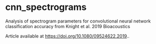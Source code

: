 # cnn_spectrograms
Analysis of spectrogram parameters for convolutional neural network classification accuracy from Knight et al. 2019 Bioacoustics

Article available at https://doi.org/10.1080/09524622.2019..
